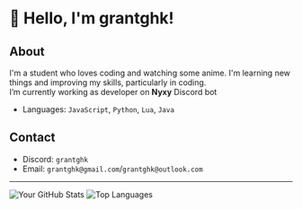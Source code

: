 # 👋 Hello, I'm grantghk!

## About
I'm a student who loves coding and watching some anime. I'm learning new things and improving my skills, particularly in coding.  
I’m currently working as developer on **Nyxy** Discord bot

- Languages: `JavaScript`, `Python`, `Lua`, `Java`

## Contact 

- Discord: `grantghk`
- Email: `grantghk@gmail.com`/`grantghk@outlook.com`

------
![Your GitHub Stats](https://github-readme-stats.vercel.app/api?username=grantghk&show_icons=true&theme=tokyonight)
![Top Languages](https://github-readme-stats.vercel.app/api/top-langs/?username=grantghk&layout=compact&theme=tokyonight)

